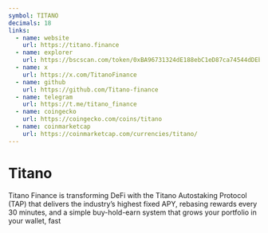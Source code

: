 ```yaml
---
symbol: TITANO
decimals: 18
links:
  - name: website
    url: https://titano.finance
  - name: explorer
    url: https://bscscan.com/token/0xBA96731324dE188ebC1eD87ca74544dDEbC07D7f
  - name: x
    url: https://x.com/TitanoFinance
  - name: github
    url: https://github.com/Titano-finance
  - name: telegram
    url: https://t.me/titano_finance
  - name: coingecko
    url: https://coingecko.com/coins/titano
  - name: coinmarketcap
    url: https://coinmarketcap.com/currencies/titano/
---
```


# Titano

Titano Finance is transforming DeFi with the Titano Autostaking Protocol (TAP) that delivers the industry’s highest fixed APY, rebasing rewards every 30 minutes, and a simple buy-hold-earn system that grows your portfolio in your wallet, fast
